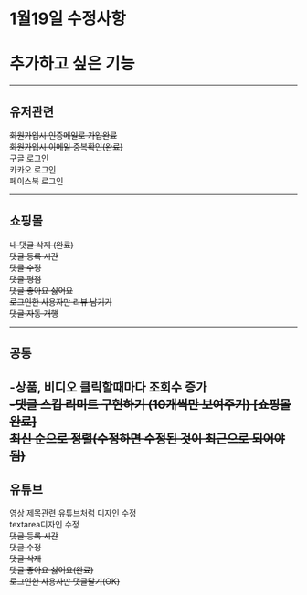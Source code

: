 # 1월19일 수정사항

# 추가하고 싶은 기능

---

## 유저관련
~~회원가입시 인증메일로 가입완료~~<br/>
~~회원가입시 이메일 중복확인(완료)~~<br/>
구글 로그인<br />
카카오 로그인<br />
페이스북 로그인<br />

---

## 쇼핑몰
~~내 댓글 삭제 (완료)~~<br/>
~~댓글 등록 시간~~<br/>
~~댓글 수정~~<br/>
~~댓글 평점~~<br/>
~~댓글 좋아요 싫어요~~<br/>
~~로그인한 사용자만 리뷰 남기기~~<br/>
~~댓글 자동 개행~~<br/>

---

## 공통
-상품, 비디오 클릭할때마다 조회수 증가<br/>
~~-댓글 스킵 리미트 구현하기 (10개씩만 보여주기) [쇼핑몰 완료]~~<br/>
~~최신 순으로 정렬(수정하면 수정된 것이 최근으로 되어야됨)~~
---

## 유튜브
영상 제목관련 유튜브처럼 디자인 수정<br/>
textarea디자인 수정<br/>
~~댓글 등록 시간~~<br/>
~~댓글 수정~~<br/>
~~댓글 삭제~~<br/>
~~댓글 좋아요 싫어요(완료)~~<br/>
~~로그인한 사용자만 댓글달기(OK)~~<br/>

